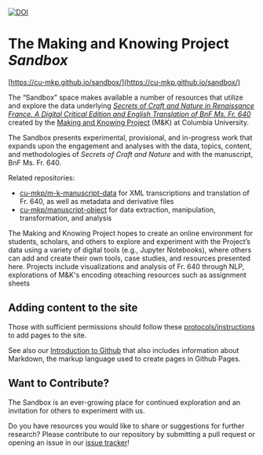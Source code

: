[![DOI](https://zenodo.org/badge/309510720.svg)](https://zenodo.org/badge/latestdoi/309510720)

# The Making and Knowing Project *Sandbox*

[https://cu-mkp.github.io/sandbox/](https://cu-mkp.github.io/sandbox/)

The “Sandbox” space makes available a number of resources that utilize and explore the data underlying [_Secrets of Craft and Nature in Renaissance France. A Digital Critical Edition and English Translation of BnF Ms. Fr. 640_](https://edition640.makingandknowing.org/) created by the [Making and Knowing Project](https://www.makingandknowing.org/) (M&K) at Columbia University.

The Sandbox presents experimental, provisional, and in-progress work that expands upon the engagement and analyses with the data, topics, content, and methodologies of _Secrets of Craft and Nature_ and with the manuscript, BnF Ms. Fr. 640. 

Related repositories:
- [cu-mkp/m-k-manuscript-data](https://github.com/cu-mkp/m-k-manuscript-data) for XML transcriptions and translation of Fr. 640, as well as metadata and derivative files
- [cu-mkp/manuscript-object](https://github.com/cu-mkp/manuscript-object) for data extraction, manipulation, transformation, and analysis

The Making and Knowing Project hopes to create an online environment for students, scholars, and others to explore and experiment with the Project’s data using a variety of digital tools (e.g., Jupyter Notebooks), where others can add and create their own tools, case studies, and resources presented here. Projects include visualizations and analysis of Fr. 640 through NLP, explorations of M&K's encoding oteaching resources such as assignment sheets

## Adding content to the site
Those with sufficient permissions should follow these [protocols/instructions](publishing-to-sandbox.md) to add pages to the site.

See also our [Introduction to Github](https://github.com/cu-mkp/editioncrafter-data/blob/main/how-tos/intro-to-github.md) that also includes information about Markdown, the markup language used to create pages in Github Pages.

## Want to Contribute?

The Sandbox is an ever-growing place for continued exploration and an invitation for others to experiment with us. 

Do you have resources you would like to share or suggestions for further research? Please contribute to our repository by submitting a pull request or opening an issue in our [issue tracker](https://github.com/cu-mkp/sandbox/issues)!
